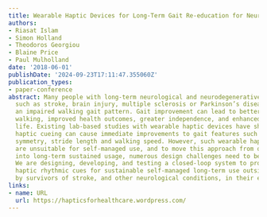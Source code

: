 ```yaml
---
title: Wearable Haptic Devices for Long-Term Gait Re-education for Neurological Conditions
authors:
- Riasat Islam
- Simon Holland
- Theodoros Georgiou
- Blaine Price
- Paul Mulholland
date: '2018-06-01'
publishDate: '2024-09-23T17:11:47.355060Z'
publication_types:
- paper-conference
abstract: Many people with long-term neurological and neurodegenerative conditions
  such as stroke, brain injury, multiple sclerosis or Parkinson’s disease suffer from
  an impaired walking gait pattern. Gait improvement can lead to better fluidity in
  walking, improved health outcomes, greater independence, and enhanced quality of
  life. Existing lab-based studies with wearable haptic devices have shown that rhythmic
  haptic cueing can cause immediate improvements to gait features such as temporal
  symmetry, stride length and walking speed. However, such wearable haptic devices
  are unsuitable for self-managed use, and to move this approach from out of the lab
  into long-term sustained usage, numerous design challenges need to be addressed.
  We are designing, developing, and testing a closed-loop system to provide adaptive
  haptic rhythmic cues for sustainable self-managed long-term use outside the lab
  by survivors of stroke, and other neurological conditions, in their everyday lives.
links:
- name: URL
  url: https://hapticsforhealthcare.wordpress.com/
---
```

